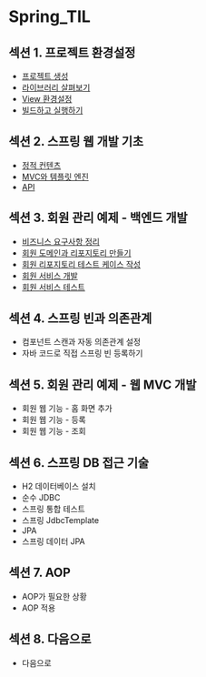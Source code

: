 # Spring_TIL

## 섹션 1. 프로젝트 환경설정
- [프로젝트 생성](TIL/section1_1/README.md)
- [라이브러리 살펴보기](TIL/section1_2/README.md)
- [View 환경설정](TIL/section1_3/README.md)
- [빌드하고 실행하기](TIL/section1_4/README.md)

## 섹션 2. 스프링 웹 개발 기초
- [정적 컨텐츠](TIL/section2_1/README.md)
- [MVC와 템플릿 엔진](TIL/section2_2/README.md)
- [API](TIL/section2_3/README.md)

## 섹션 3. 회원 관리 예제 - 백엔드 개발
- [비즈니스 요구사항 정리](TIL/section3_1/README.md)
- [회원 도메인과 리포지토리 만들기](TIL/section3_2/README.md)
- [회원 리포지토리 테스트 케이스 작성](TIL/section3_3/README.md)
- [회원 서비스 개발](TIL/section3_4/README.md)
- [회원 서비스 테스트](TIL/section3_5/README.md)

## 섹션 4. 스프링 빈과 의존관계
- 컴포넌트 스캔과 자동 의존관계 설정
- 자바 코드로 직접 스프링 빈 등록하기

## 섹션 5. 회원 관리 예제 - 웹 MVC 개발
- 회원 웹 기능 - 홈 화면 추가
- 회원 웹 기능 - 등록
- 회원 웹 기능 - 조회

## 섹션 6. 스프링 DB 접근 기술
- H2 데이터베이스 설치
- 순수 JDBC
- 스프링 통합 테스트
- 스프링 JdbcTemplate
- JPA
- 스프링 데이터 JPA

## 섹션 7. AOP
- AOP가 필요한 상황
- AOP 적용

## 섹션 8. 다음으로
- 다음으로